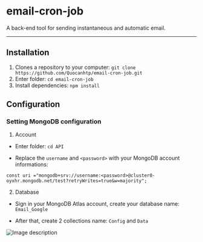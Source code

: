 # email-cron-job
A back-end tool for sending instantaneous and automatic email.

---
## Installation
1. Clones a repository to your computer: `git clone https://github.com/Quocanhtp/email-cron-job.git`
2. Enter folder: `cd email-cron-job `
3. Install dependencies: `npm install`

## Configuration
### Setting MongoDB configuration
1. Account

- Enter folder: `cd API`

- Replace the `username` and `<password>` with your MongoDB account informations:

`const uri ="mongodb+srv://username:<password>@cluster0-oyxhr.mongodb.net/test?retryWrites=true&w=majority";`

2. Database

- Sign in your MongoDB Atlas account, create your database name: `Email_Google`

- After that, create 2 collections name: `Config` and `Data`

![Image description](link-to-image)
